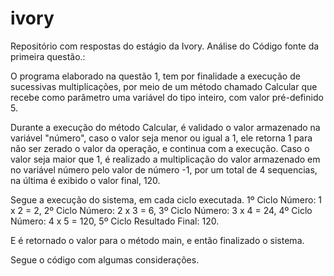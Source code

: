 # ivory
Repositório com respostas do estágio da Ivory. Análise do Código fonte da primeira questão.:

O programa elaborado na questão 1, tem por finalidade a execução de sucessivas multiplicações, por meio de um método chamado Calcular que recebe como parâmetro uma variável do tipo inteiro, com valor pré-definido 5.

Durante a execução do método Calcular, é validado o valor armazenado na variável "número", caso o valor seja menor ou igual a 1, ele retorna 1 para não ser zerado o valor da operação, e continua com a execução. Caso o valor seja maior que 1, é realizado a multiplicação do valor armazenado em no variável número pelo valor de número -1, por um total de 4 sequencias, na última é exibido o valor final, 120.

Segue a execução do sistema, em cada ciclo executada. 1º Ciclo Número: 1 x 2 = 2, 2º Ciclo Número: 2 x 3 = 6, 3º Ciclo Número: 3 x 4 = 24, 4º Ciclo Número: 4 x 5 = 120, 5º Ciclo Resultado Final: 120.

E é retornado o valor para o método main, e então finalizado o sistema.

Segue o código com algumas considerações.
